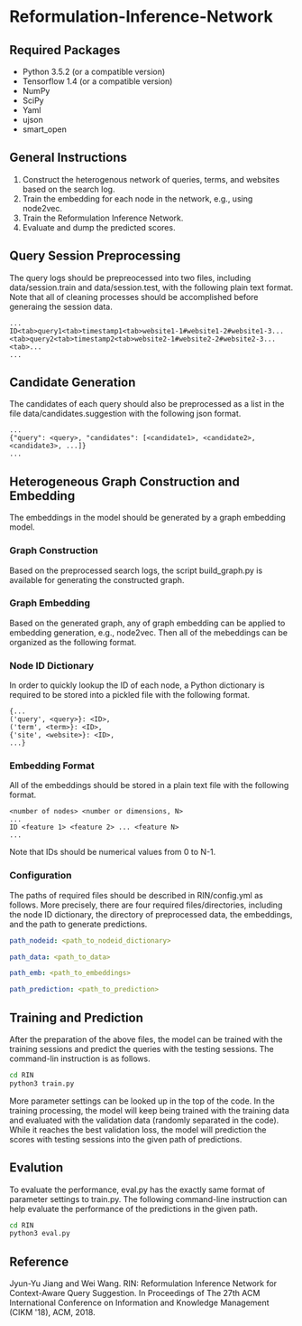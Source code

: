# Reformulation-Inference-Network

## Required Packages

* Python 3.5.2 (or a compatible version)
* Tensorflow 1.4 (or a compatible version)
* NumPy
* SciPy
* Yaml
* ujson
* smart_open

## General Instructions

1. Construct the heterogenous network of queries, terms, and websites based on the search log.
2. Train the embedding for each node in the network, e.g., using node2vec.
3. Train the Reformulation Inference Network.
4. Evaluate and dump the predicted scores.

## Query Session Preprocessing

The query logs should be prepreocessed into two files, including data/session.train and data/session.test, with the following plain text format. Note that all of cleaning processes should be accomplished before generaing the session data.

```
...
ID<tab>query1<tab>timestamp1<tab>website1-1#website1-2#website1-3...<tab>query2<tab>timestamp2<tab>website2-1#website2-2#website2-3...<tab>...
...
```

## Candidate Generation

The candidates of each query should also be preprocessed as a list in the file data/candidates.suggestion with the following json format.

```
...
{"query": <query>, "candidates": [<candidate1>, <candidate2>, <candidate3>, ...]}
...
```


## Heterogeneous Graph Construction and Embedding

The embeddings in the model should be generated by a graph embedding model.

### Graph Construction

Based on the preprocessed search logs, the script build_graph.py is available for generating the constructed graph.

### Graph Embedding

Based on the generated graph, any of graph embedding can be applied to embedding generation, e.g., node2vec. Then all of the mebeddings can be organized as the following format.

### Node ID Dictionary

In order to quickly lookup the ID of each node, a Python dictionary is required to be stored into a pickled file with the following format.

```
{...
('query', <query>}: <ID>,
('term', <term>}: <ID>,
{'site', <website>}: <ID>,
...}
```

### Embedding Format

All of the embeddings should be stored in a plain text file with the following format.

```
<number of nodes> <number or dimensions, N>
...
ID <feature 1> <feature 2> ... <feature N>
...
```

Note that IDs should be numerical values from 0 to N-1.

### Configuration

The paths of required files should be described in RIN/config.yml as follows.
More precisely, there are four required files/directories, including the node ID dictionary, the directory of preprocessed data, the embeddings, and the path to generate predictions.

```yaml
path_nodeid: <path_to_nodeid_dictionary>

path_data: <path_to_data>

path_emb: <path_to_embeddings>

path_prediction: <path_to_prediction>
```

## Training and Prediction

After the preparation of the above files, the model can be trained with the training sessions and predict the queries with the testing sessions. The command-lin instruction is as follows.

```bash
cd RIN
python3 train.py
```

More parameter settings can be looked up in the top of the code. In the training processing, the model will keep being trained with the training data and evaluated with the validation data (randomly separated in the code). While it reaches the best validation loss, the model will prediction the scores with testing sessions into the given path of predictions.


## Evalution

To evaluate the performance, eval.py has the exactly same format of parameter settings to train.py. The following command-line instruction can help evaluate the performance of the predictions in the given path.

```bash
cd RIN
python3 eval.py
```

## Reference 

Jyun-Yu Jiang and Wei Wang. RIN: Reformulation Inference Network for Context-Aware Query Suggestion. In Proceedings of The 27th ACM International Conference on Information and Knowledge Management (CIKM '18), ACM, 2018.

